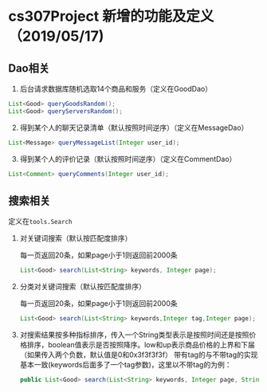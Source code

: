# cs307Project 新增的功能及定义（2019/05/17)

## Dao相关

1. 后台请求数据库随机选取14个商品和服务（定义在GoodDao）

```java
List<Good> queryGoodsRandom();
List<Good> queryServersRandom();
```

2. 得到某个人的聊天记录清单（默认按照时间逆序）（定义在MessageDao）

```java
List<Message> queryMessageList(Integer user_id);
```

3. 得到某个人的评价记录（默认按照时间逆序）（定义在CommentDao）

```java
List<Comment> queryComments(Integer user_id);
```

## 搜索相关

定义在`tools.Search`

1. 对关键词搜索（默认按匹配度排序）

   每一页返回20条，如果page小于1则返回前2000条

   ```java
   List<Good> search(List<String> keywords, Integer page);
   ```

2. 分类对关键词搜索（默认按匹配度排序）

   每一页返回20条，如果page小于1则返回前2000条

   ```java
   List<Good> search(List<String> keywords,Integer tag,Integer page);
   ```

3. 对搜索结果按多种指标排序，传入一个String类型表示是按照时间还是按照价格排序，boolean值表示是否按照降序。low和up表示商品价格的上界和下届（如果传入两个负数，默认值是0和0x3f3f3f3f）
   带有tag的与不带tag的实现基本一致(keywords后面多了一个tag参数)，这里以不带tag的为例：
   ```java
   public List<Good> search(List<String> keywords, Integer page, String sortKey,boolean decrease,float low,float up);
   ```
   

